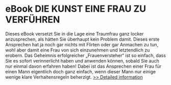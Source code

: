 # eBook DIE KUNST EINE FRAU ZU VERFÜHREN
Dieses eBook versetzt Sie in die Lage eine Traumfrau ganz locker anzusprechen, als hätten Sie überhaupt kein Problem damit. Dieses erste Ansprechen hat ja noch gar nichts mit Flirten oder gar Anmachen zu tun, wohl aber damit eine Frau von sich einzunehmen und letztendlich zu erobern.
Das Geheimnis erfolgreicher „Frauenversteher“ ist so einfach, dass Sie es sofort verinnerlicht haben und anwenden können, sobald Sie auch nur einmal davon erfahren haben!
Dabei ist das Ansprechen einer Frau für einen Mann eigentlich doch ganz einfach, wenn dieser Mann nur einige wenige klare Verhaltensregeln beherzigt.
[>> Detailed information](https://secure.shareit.com/shareit/product.html?productid=300585909&affiliateid=200057808)